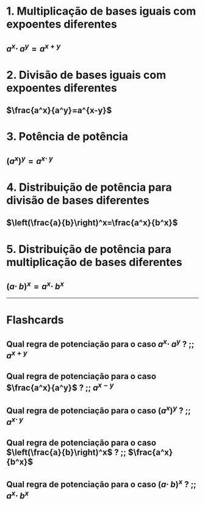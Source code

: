 # 1. Multiplicação de bases iguais com expoentes diferentes
## $a^x\cdot \:a^y=a^{x+y}$

# 2. Divisão de bases iguais com expoentes diferentes
## $\frac{a^x}{a^y}=a^{x-y}$
# 3. Potência de potência
## $\left(a^x\right)^y=a^{x\cdot \:y}$
# 4. Distribuição de potência para divisão de bases diferentes
## $\left(\frac{a}{b}\right)^x=\frac{a^x}{b^x}$
# 5. Distribuição de potência para multiplicação de bases diferentes
## $\left(a\cdot \:b\right)^x=a^x\cdot \:b^x$

---


# Flashcards
## Qual regra de potenciação para o caso $a^x\cdot \:a^y$ ? ;; $a^{x+y}$
## Qual regra de potenciação para o caso $\frac{a^x}{a^y}$ ? ;; $a^{x-y}$
## Qual regra de potenciação para o caso $\left(a^x\right)^y$ ? ;; $a^{x\cdot \:y}$
## Qual regra de potenciação para o caso $\left(\frac{a}{b}\right)^x$ ? ;; $\frac{a^x}{b^x}$
## Qual regra de potenciação para o caso $\left(a\cdot \:b\right)^x$ ? ;; $a^x\cdot \:b^x$